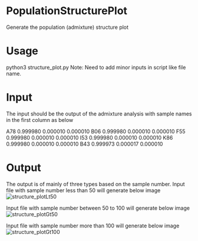 # PopulationStructurePlot
Generate the population (admixture) structure plot
# Usage
python3 structure_plot.py
Note: Need to add minor inputs in script like file name.

# Input
The input should be the output of the admixture analysis with sample names in the first column as below

A78 0.999980 0.000010 0.000010
B06 0.999980 0.000010 0.000010
F55 0.999980 0.000010 0.000010
I53 0.999980 0.000010 0.000010
K86 0.999980 0.000010 0.000010
B43 0.999973 0.000017 0.000010

# Output
The output is of mainly of three types based on the sample number.
Input file with sample number less than 50 will generate below image
![structure_plotLt50](https://github.com/user-attachments/assets/ad77875e-d757-41bc-be61-3a70281271dd)

Input file with sample number between 50 to 100 will generate below image
![structure_plotGt50](https://github.com/user-attachments/assets/608bbb8a-198c-4554-b62a-1ef82819ca25)

Input file with sample number more than 100 will generate below image
![structure_plotGt100](https://github.com/user-attachments/assets/3798cbcf-b024-4a18-85ff-d457134f5fc1)
